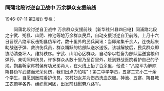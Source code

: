 ### 同蒲北段讨逆自卫战中  万余群众支援前线

1946-07-11
第2版()
专栏：

　　同蒲北段讨逆自卫战中
    万余群众支援前线
    【新华社兴县四日电】同浦路北段之宁武、朔县、山阴、神池等地万余群众民兵，自动支援讨逆自卫前线。上月十六日晋绥八路军反击朔县伪军时，数十里外的民兵闻讯：当即聚集千余人，连夜起来助战送子弹、救济伤兵员，群众踊跃的给部队送水送饭。该城解放后，民兵群众即协助清查坏人，维持秩序。宁武、山阴心区群众，自动争以牲畜为部队运送食粮和弹药，亲切照料伤员，许多群众从数十里乃至百里外，赶到野战医院看护自己的子弟。朔县靳家寗村侯有功兄弟两人，在火线上抬了百余里，他说：“八路军为解除朔县伪军武装而光荣负伤，我们出点力怕啥”！第二中学学员，五寨二完小三十余个学生，自愿到医院看护伤员，农村妇女并为伤员洗血衣服。神池、五寨、朔县城工农商学各界，组织慰问团，出发前线慰劳八路军。
